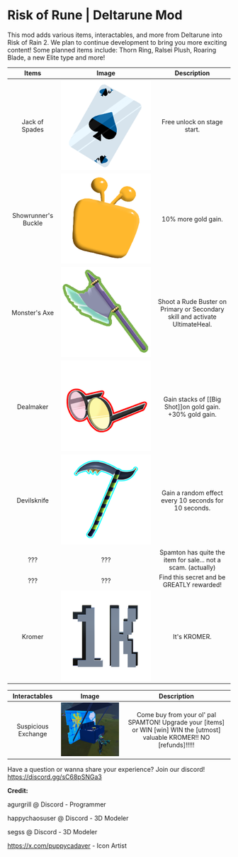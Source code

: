 # Risk of Rune | Deltarune Mod

This mod adds various items, interactables, and more from Deltarune into Risk of Rain 2.
We plan to continue development to bring you more exciting content!
Some planned items include: Thorn Ring, Ralsei Plush, Roaring Blade, a new Elite type and more!

| Items | Image    | Description    |
| :---:   | :---: | :---: |
| Jack of Spades | ![alt text](https://github.com/AGUrGrill/Risk-of-Rune-DeltaruneMod/blob/master/DeltaruneMod/Images/lancer_card_icon.png?raw=true)   | Free unlock on stage start.   |
| Showrunner's Buckle | ![alt text](https://github.com/AGUrGrill/Risk-of-Rune-DeltaruneMod/blob/master/DeltaruneMod/Images/tenna_buckle_icon.png?raw=true)   | 10% more gold gain.   |
| Monster's Axe | ![alt text](https://github.com/AGUrGrill/Risk-of-Rune-DeltaruneMod/blob/master/DeltaruneMod/Images/susie_axe_icon%201.png?raw=true)   | Shoot a Rude Buster on Primary or Secondary skill and activate UltimateHeal.   |
| Dealmaker | ![alt text](https://github.com/AGUrGrill/Risk-of-Rune-DeltaruneMod/blob/master/DeltaruneMod/Images/big_shot_icon.png?raw=true)   | Gain stacks of [[Big Shot]]on gold gain. +30% gold gain.   |
| Devilsknife | ![alt text](https://github.com/AGUrGrill/Risk-of-Rune-DeltaruneMod/blob/master/DeltaruneMod/Images/devils_knife_icon.png?raw=true)   | Gain a random effect every 10 seconds for 10 seconds.   |
| ??? | ???   | Spamton has quite the item for sale... not a scam. (actually)   |
| ??? | ???   | Find this secret and be GREATLY rewarded!   |
| Kromer | ![alt text](https://github.com/AGUrGrill/Risk-of-Rune-DeltaruneMod/blob/master/DeltaruneMod/Images/kromer.png?raw=true)   | It's KROMER.   |

| Interactables | Image    | Description    |
| :---:   | :---: | :---: |
| Suspicious Exchange | ![alt text](https://github.com/AGUrGrill/Risk-of-Rune-DeltaruneMod/blob/master/DeltaruneMod/Images/sus.png?raw=true)   | Come buy from your ol' pal SPAMTON! Upgrade your [items] or WIN [win] WIN the [utmost] valuable KROMER!! NO [refunds]!!!!!   |


Have a question or wanna share your experience? Join our discord! https://discord.gg/sC68pSNGa3


**Credit:**

agurgrill @ Discord - Programmer

happychaosuser @ Discord - 3D Modeler

segss @ Discord - 3D Modeler

https://x.com/puppycadaver - Icon Artist



